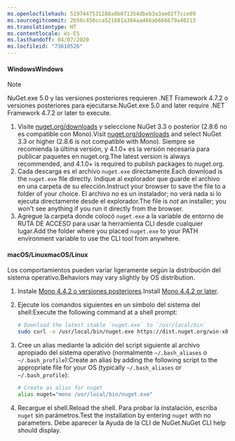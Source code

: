 ```yaml
---
ms.openlocfilehash: 5197447531288a8b071354dbeb3a3ae02f7cce09
ms.sourcegitcommit: 2b50c450cca521681a384aa466ab666679a40213
ms.translationtype: HT
ms.contentlocale: es-ES
ms.lasthandoff: 04/07/2020
ms.locfileid: "73610526"
---
```

#### <a name="windows"></a><span data-ttu-id="6324d-101">Windows</span><span class="sxs-lookup"><span data-stu-id="6324d-101">Windows</span></span>

> [!Note]
> <span data-ttu-id="6324d-102">NuGet.exe 5.0 y las versiones posteriores requieren .NET Framework 4.7.2 o versiones posteriores para ejecutarse.</span><span class="sxs-lookup"><span data-stu-id="6324d-102">NuGet.exe 5.0 and later require .NET Framework 4.7.2 or later to execute.</span></span>

1. <span data-ttu-id="6324d-103">Visite [nuget.org/downloads](https://nuget.org/downloads) y seleccione NuGet 3.3 o posterior (2.8.6 no es compatible con Mono).</span><span class="sxs-lookup"><span data-stu-id="6324d-103">Visit [nuget.org/downloads](https://nuget.org/downloads) and select NuGet 3.3 or higher (2.8.6 is not compatible with Mono).</span></span> <span data-ttu-id="6324d-104">Siempre se recomienda la última versión, y 4.1.0+ es la versión necesaria para publicar paquetes en nuget.org.</span><span class="sxs-lookup"><span data-stu-id="6324d-104">The latest version is always recommended, and 4.1.0+ is required to publish packages to nuget.org.</span></span>
1. <span data-ttu-id="6324d-105">Cada descarga es el archivo `nuget.exe` directamente.</span><span class="sxs-lookup"><span data-stu-id="6324d-105">Each download is the `nuget.exe` file directly.</span></span> <span data-ttu-id="6324d-106">Indique al explorador que guarde el archivo en una carpeta de su elección.</span><span class="sxs-lookup"><span data-stu-id="6324d-106">Instruct your browser to save the file to a folder of your choice.</span></span> <span data-ttu-id="6324d-107">El archivo *no* es un instalador; no verá nada si lo ejecuta directamente desde el explorador.</span><span class="sxs-lookup"><span data-stu-id="6324d-107">The file is *not* an installer; you won't see anything if you run it directly from the browser.</span></span>
1. <span data-ttu-id="6324d-108">Agregue la carpeta donde colocó `nuget.exe` a la variable de entorno de RUTA DE ACCESO para usar la herramienta CLI desde cualquier lugar.</span><span class="sxs-lookup"><span data-stu-id="6324d-108">Add the folder where you placed `nuget.exe` to your PATH environment variable to use the CLI tool from anywhere.</span></span>

#### <a name="macoslinux"></a><span data-ttu-id="6324d-109">macOS/Linux</span><span class="sxs-lookup"><span data-stu-id="6324d-109">macOS/Linux</span></span>

<span data-ttu-id="6324d-110">Los comportamientos pueden variar ligeramente según la distribución del sistema operativo.</span><span class="sxs-lookup"><span data-stu-id="6324d-110">Behaviors may vary slightly by OS distribution.</span></span>

1. <span data-ttu-id="6324d-111">Instale [Mono 4.4.2 o versiones posteriores](https://www.mono-project.com/docs/getting-started/install/).</span><span class="sxs-lookup"><span data-stu-id="6324d-111">Install [Mono 4.4.2 or later](https://www.mono-project.com/docs/getting-started/install/).</span></span>

1. <span data-ttu-id="6324d-112">Ejecute los comandos siguientes en un símbolo del sistema del shell:</span><span class="sxs-lookup"><span data-stu-id="6324d-112">Execute the following command at a shell prompt:</span></span>

    ```bash
    # Download the latest stable `nuget.exe` to `/usr/local/bin`
    sudo curl -o /usr/local/bin/nuget.exe https://dist.nuget.org/win-x86-commandline/latest/nuget.exe
    ```

1. <span data-ttu-id="6324d-113">Cree un alias mediante la adición del script siguiente al archivo apropiado del sistema operativo (normalmente `~/.bash_aliases` o `~/.bash_profile`):</span><span class="sxs-lookup"><span data-stu-id="6324d-113">Create an alias by adding the following script to the appropriate file for your OS (typically `~/.bash_aliases` or `~/.bash_profile`):</span></span>

    ```bash
    # Create as alias for nuget
    alias nuget="mono /usr/local/bin/nuget.exe"
    ```

1. <span data-ttu-id="6324d-114">Recargue el shell.</span><span class="sxs-lookup"><span data-stu-id="6324d-114">Reload the shell.</span></span>  <span data-ttu-id="6324d-115">Para probar la instalación, escriba `nuget` sin parámetros.</span><span class="sxs-lookup"><span data-stu-id="6324d-115">Test the installation by entering `nuget` with no parameters.</span></span> <span data-ttu-id="6324d-116">Debe aparecer la Ayuda de la CLI de NuGet.</span><span class="sxs-lookup"><span data-stu-id="6324d-116">NuGet CLI help should display.</span></span>
